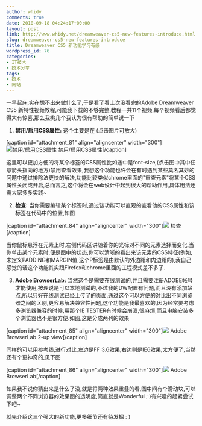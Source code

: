 ```yaml
---
author: whidy
comments: true
date: 2010-09-18 04:24:17+00:00
layout: post
link: http://www.whidy.net/dreamweaver-cs5-new-features-introduce.html
slug: dreamweaver-cs5-new-features-introduce
title: Dreamweaver CS5 新功能学习有感
wordpress_id: 76
categories:
- IT技术
- 技术分享
tags:
- 技术
- 网站
---
```


一早起床,实在想不出来做什么了,于是看了看上次没看完的Adobe Dreamweaver CS5 新特性视频教程,可能我下载的不够完整,教程一共11个视频,每个视频看后都觉得大有惊喜,那么我挑几个我认为很有帮助的简单说一下



	
  1. **禁用/启用CSS属性:**
这个主要是在
(点击图片可放大)

[caption id="attachment_81" align="aligncenter" width="300"][![禁用/启用CSS属性](http://www.whidy.net/wp-content/uploads/2010/09/cssEnable-300x99.png)](/wp-content/uploads/2010/09/cssEnable.png) 禁用/启用CSS属性[/caption]

这里可以更加方便的将某个标签的CSS属性比如途中是font-size,(点击图中其中任意箭头指向的地方)禁用查看效果,我想这个功能也许会在有时遇到某些莫名其妙的问题中通过排除法更快的解决,功能比较类似chrome里面的"审查元素"将某个CSS属性关闭或开启,总而言之,这个将会在web设计中起到很大的帮助作用,具体用法还需大家多多实践~

	
  2. **检查:**
当你需要编辑某个标签时,通过该功能可以直观的查看他的CSS属性和该标签在代码中的位置,如图

[caption id="attachment_84" align="aligncenter" width="300"][![](http://www.whidy.net/wp-content/uploads/2010/09/cssInspect-300x104.png)](/wp-content/uploads/2010/09/cssInspect.png) 检查[/caption]

当你鼠标悬浮在元素上时,左侧代码区讲随着你的光标对不同的元素选择而变化,当你单击某个元素时,便是图中的状态,你可以清晰的看出来该元素的CSS特征(例如,未定义PADDING和MARGIN值,这个P标签是由默认的外边距和内边距的),我自己感觉的话这个功能其实跟Firefox和chrome里面的工程模式差不多了.

	
  3. [**Adobe BrowserLab:**](https://browserlab.adobe.com/en-us/index.html)
当然这个是需要在线测试的,并且需要注册ADOBE帐号才能使用,按理说是可以本地测试的,不过我的DW配置有问题,而且没有添加站点,所以只好在线测试已经上传了的页面,通过这个可以方便的对比出不同浏览器之间的区别,更容易解决兼容性问题,这个功能是我最喜欢的,因为经常要考虑多浏览器兼容的时候,用那个IE TESTER有时候会崩溃,很麻烦,而且电脑安装多个浏览器也不是很方便.如图,这是分成两列的效果

[caption id="attachment_85" align="aligncenter" width="300"][![](http://www.whidy.net/wp-content/uploads/2010/09/browserLab1-300x187.png)](/wp-content/uploads/2010/09/browserLab1.png) Adobe BrowserLab 2-up view[/caption]

同样的可以用参考线,进行对比,左边是FF 3.6效果,右边则是IE6效果,太方便了,当然还有个更神奇的,见下图

[caption id="attachment_86" align="aligncenter" width="300"][![](http://www.whidy.net/wp-content/uploads/2010/09/browserLab2-300x175.png)](/wp-content/uploads/2010/09/browserLab2.png) Adobe BrowserLab[/caption]

如果我不说你猜出来是什么了没,就是将两种效果重叠的看,图中间有个滑动块,可以调整两个不同浏览器的效果图的透明度,简直就是Wonderful ; )有兴趣的赶紧尝试下吧~


就先介绍这三个强大的新功能,更多细节还有待发掘 : )
